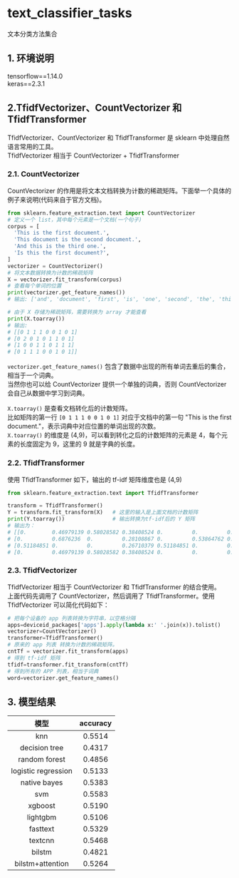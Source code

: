 # text_classifier_tasks
文本分类方法集合

## 1. 环境说明
tensorflow==1.14.0  
keras==2.3.1

## 2.TfidfVectorizer、CountVectorizer 和 TfidfTransformer
TfidfVectorizer、CountVectorizer 和 TfidfTransformer 是 sklearn 中处理自然语言常用的工具。  
TfidfVectorizer 相当于 CountVectorizer + TfidfTransformer

### 2.1. CountVectorizer
CountVectorizer 的作用是将文本文档转换为计数的稀疏矩阵。下面举一个具体的例子来说明(代码来自于官方文档)。
```python
from sklearn.feature_extraction.text import CountVectorizer
# 定义一个 list，其中每个元素是一个文档(一个句子)
corpus = [
  'This is the first document.',
  'This document is the second document.',
  'And this is the third one.',
  'Is this the first document?',
]
vectorizer = CountVectorizer()
# 将文本数据转换为计数的稀疏矩阵
X = vectorizer.fit_transform(corpus)
# 查看每个单词的位置
print(vectorizer.get_feature_names())
# 输出: ['and', 'document', 'first', 'is', 'one', 'second', 'the', 'third', 'this']

# 由于 X 存储为稀疏矩阵，需要转换为 array 才能查看
print(X.toarray())
# 输出:
# [[0 1 1 1 0 0 1 0 1]
# [0 2 0 1 0 1 1 0 1]
# [1 0 0 1 1 0 1 1 1]
# [0 1 1 1 0 0 1 0 1]]
```

`vectorizer.get_feature_names()` 包含了数据中出现的所有单词去重后的集合，相当于一个词典。  
当然你也可以给 CountVectorizer 提供一个单独的词典，否则 CountVectorizer 会自己从数据中学习到词典。  

`X.toarray()` 是查看文档转化后的计数矩阵。  
比如矩阵的第一行 `[0 1 1 1 0 0 1 0 1]` 对应于文档中的第一句 "This is the first document."，表示词典中对应位置的单词出现的次数。  
`X.toarray()` 的维度是 (4,9)，可以看到转化之后的计数矩阵的元素是 4，每个元素的长度固定为 9，这里的 9 就是字典的长度。  

### 2.2. TfidfTransformer
使用 TfidfTransformer 如下，输出的 tf-idf 矩阵维度也是 (4,9)
```python
from sklearn.feature_extraction.text import TfidfTransformer

transform = TfidfTransformer()    
Y = transform.fit_transform(X)   # 这里的输入是上面文档的计数矩阵
print(Y.toarray())               # 输出转换为tf-idf后的 Y 矩阵
# 输出为：
# [[0.        0.46979139 0.58028582 0.38408524 0.         0.         0.38408524 0.         0.38408524]
# [0.         0.6876236  0.         0.28108867 0.         0.53864762 0.28108867 0.         0.28108867]
# [0.51184851 0.         0.         0.26710379 0.51184851 0.         0.26710379 0.51184851 0.26710379]
# [0.         0.46979139 0.58028582 0.38408524 0.         0.         0.38408524 0.         0.38408524]]
```

### 2.3. TfidfVectorizer
TfidfVectorizer 相当于 CountVectorizer 和 TfidfTransformer 的结合使用。  
上面代码先调用了 CountVectorizer，然后调用了 TfidfTransformer。使用 TfidfVectorizer 可以简化代码如下：  
```python
# 把每个设备的 app 列表转换为字符串，以空格分隔
apps=deviceid_packages['apps'].apply(lambda x:' '.join(x)).tolist()
vectorizer=CountVectorizer()
transformer=TfidfTransformer()
# 原来的 app 列表 转换为计数的稀疏矩阵。
cntTf = vectorizer.fit_transform(apps)
# 得到 tf-idf 矩阵
tfidf=transformer.fit_transform(cntTf)
# 得到所有的 APP 列表，相当于词典
word=vectorizer.get_feature_names()
```

## 3. 模型结果

|模型|accuracy|
| :---: | :---: | 
|knn|0.5514|
|decision tree|0.4317|
|random forest|0.4856|
|logistic regression|0.5133|
|native bayes|0.5383|
|svm|0.5583|
|xgboost|0.5190|
|lightgbm|0.5106|
|fasttext|0.5329|
|textcnn|0.5468|
|bilstm|0.4821|
|bilstm+attention|0.5264|

